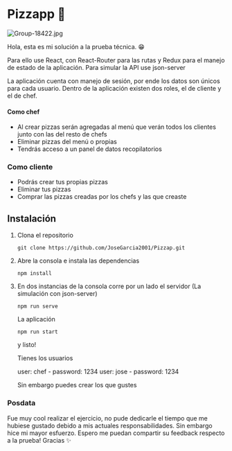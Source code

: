 # Pizzapp 🍕
![Group-18422.jpg](https://i.postimg.cc/rF9YXjK1/Group-18422.jpg)

Hola, esta es mi solución a la prueba técnica. 😁

Para ello use React, con React-Router para las rutas y Redux para el manejo de estado de la aplicación. Para simular la API use json-server

La aplicación cuenta con manejo de sesión, por ende los datos son únicos para cada usuario. Dentro de la aplicación existen dos roles, el de cliente y el de chef.

#### Como chef
- Al crear pizzas serán agregadas al menú que verán todos los clientes junto con las del resto de chefs
- Eliminar pizzas del menú o propias
- Tendrás acceso a un panel de datos recopilatorios


### Como cliente
- Podrás crear tus propias pizzas
- Eliminar tus pizzas
- Comprar las pizzas creadas por los chefs y las que creaste

## Instalación
1. Clona el repositorio
    ```
    git clone https://github.com/JoseGarcia2001/Pizzap.git
    ```
2. Abre la consola e instala las dependencias
     ```
    npm install
    ```
3. En dos instancias de la consola corre por un lado el servidor (La simulación con json-server)
     ```
    npm run serve
    ```
    La aplicación
    ```
    npm run start
    ```
    y listo!
    
    Tienes los usuarios
    
    user: chef - password: 1234
    user: jose - password: 1234
    
    Sin embargo puedes crear los que gustes
    
### Posdata
Fue muy cool realizar el ejercicio, no pude dedicarle el tiempo que me hubiese gustado debido a mis actuales responsabilidades. Sin embargo hice mi mayor esfuerzo. 
Espero me puedan compartir su feedback respecto a la prueba! Gracias ✨

